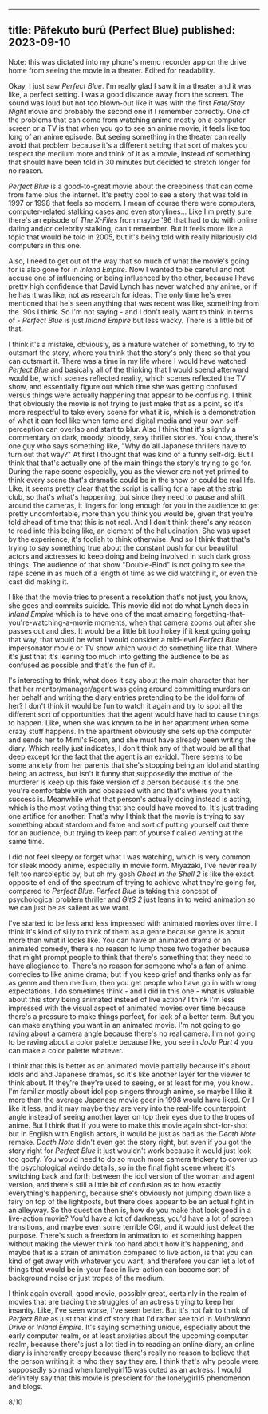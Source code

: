 ----
title: Pâfekuto burû (Perfect Blue)
published: 2023-09-10
----

Note: this was dictated into my phone's memo recorder app on the drive home from seeing the movie in a theater.  Edited for readability.

Okay, I just saw _Perfect Blue_. I'm really glad I saw it in a theater and it was like, a perfect setting. I was a good distance away from the screen. The sound was loud but not too blown-out like it was with the first _Fate/Stay Night_ movie and probably the second one if I remember correctly. One of the problems that can come from watching anime mostly on a computer screen or a TV is that when you go to see an anime movie, it feels like too long of an anime episode. But seeing something in the theater can really avoid that problem because it's a different setting that sort of makes you respect the medium more and think of it as a movie, instead of something that should have been told in 30 minutes but decided to stretch longer for no reason.

_Perfect Blue_ is a good-to-great movie about the creepiness that can come from fame plus the internet. It's pretty cool to see a story that was told in 1997 or 1998 that feels so modern. I mean of course there were computers, computer-related stalking cases and even storylines... Like I'm pretty sure there's an episode of _The X-Files_ from maybe '96 that had to do with online dating and/or celebrity stalking, can't remember. But it feels more like a topic that would be told in 2005, but it's being told with really hilariously old computers in this one.

Also, I need to get out of the way that so much of what the movie's going for is also gone for in _Inland Empire_. Now I wanted to be careful and not accuse one of influencing or being influenced by the other, because I have pretty high confidence that David Lynch has never watched any anime, or if he has it was like, not as research for ideas. The only time he's ever mentioned that he's seen anything that was recent was like, something from the '90s I think. So I'm not saying - and I don't really want to think in terms of - _Perfect Blue_ is just _Inland Empire_ but less wacky. There is a little bit of that.

I think it's a mistake, obviously, as a mature watcher of something, to try to outsmart the story, where you think that the story's only there so that you can outsmart it. There was a time in my life where I would have watched _Perfect Blue_ and basically all of the thinking that I would spend afterward would be, which scenes reflected reality, which scenes reflected the TV show, and essentially figure out which time she was getting confused versus things were actually happening that appear to be confusing. I think that obviously the movie is not trying to just make that as a point, so it's more respectful to take every scene for what it is, which is a demonstration of what it can feel like when fame and digital media and your own self-perception can overlap and start to blur. Also I think that it's slightly a commentary on dark, moody, bloody, sexy thriller stories. You know, there's one guy who says something like, "Why do all Japanese thrillers have to turn out that way?" At first I thought that was kind of a funny self-dig. But I think that that's actually one of the main things the story's trying to go for. During the rape scene especially, you as the viewer are not yet primed to think every scene that's dramatic could be in the show or could be real life. Like, it seems pretty clear that the script is calling for a rape at the strip club, so that's what's happening, but since they need to pause and shift around the cameras, it lingers for long enough for you in the audience to get pretty uncomfortable, more than you think you would be, given that you're told ahead of time that this is not real. And I don't think there's any reason to read into this being like, an element of the hallucination. She was upset by the experience, it's foolish to think otherwise. And so I think that that's trying to say something true about the constant push for our beautiful actors and actresses to keep doing and being involved in such dark gross things. The audience of that show "Double-Bind" is not going to see the rape scene in as much of a length of time as we did watching it, or even the cast did making it.

I like that the movie tries to present a resolution that's not just, you know, she goes and commits suicide. This movie did not do what Lynch does in _Inland Empire_ which is to have one of the most amazing forgetting-that-you're-watching-a-movie moments, when that camera zooms out after she passes out and dies. It would be a little bit too hokey if it kept going going that way, that would be what I would consider a mid-level _Perfect Blue_ impersonator movie or TV show which would do something like that. Where it's just that it's leaning too much into getting the audience to be as confused as possible and that's the fun of it.


I's interesting to think, what does it say about the main character that her that her mentor/manager/agent was going around committing murders on her behalf and writing the diary entries pretending to be the idol form of her? I don't think it would be fun to watch it again and try to spot all the different sort of opportunities that the agent would have had to cause things to happen. Like, when she was known to be in her apartment when some crazy stuff happens. In the apartment obviously she sets up the computer and sends her to Mimi's Room, and she must have already been writing the diary. Which really just indicates, I don't think any of that would be all that deep except for the fact that the agent is an ex-idol. There seems to be some anxiety from her parents that she's stopping being an idol and starting being an actress, but isn't it funny that
supposedly the motive of the murderer is keep up this fake version of a person because it's the one you're comfortable with and obsessed with and that's where you think success is. Meanwhile what that person's actually doing instead is acting, which is the most voting thing that she could have moved to. It's just trading one artifice for another. That's why I think that the movie is trying to say something about stardom and fame and sort of putting yourself out there for an audience, but trying to keep part of yourself called venting at the same time.

I did not feel sleepy or forget what I was watching, which is very common for sleek moody anime, especially in movie form. Miyazaki, I've never really felt too narcoleptic by, but oh my gosh _Ghost in the Shell 2_ is like the exact opposite of end of the spectrum of trying to achieve what they're going for, compared to _Perfect Blue_. _Perfect Blue_ is taking this concept of psychological problem thriller and _GitS 2_ just leans in to weird animation so we can just be as salient as we want.

I've started to be less and less impressed with animated movies over time. I think it's kind of silly to think of them as a genre because genre is about more than what it looks like. You can have an animated drama or an animated comedy, there's no reason to lump those two together because that might prompt people to think that there's something that they need to have allegiance to. There's no reason for someone who's a fan of anime comedies to like anime drama, but if you keep grief and thanks only as far as genre and then medium, then you get people who have go in with wrong expectations. I do sometimes think - and I did in this one - what is valuable about this story being animated instead of live action? I think I'm less impressed with the visual aspect of animated movies over time because there's a pressure to make things perfect, for lack of a better term. But you can make anything you want in an animated movie. I'm not going to go raving about a camera angle because there's no real camera. I'm not going to be raving about a color palette because like, you see in _JoJo Part 4_ you can make a color palette whatever.

I think that this is better as an animated movie partially because it's about idols and and Japanese dramas, so it's like another layer for the viewer to think about. If they're they're used to seeing, or at least for me, you know... I'm familiar mostly about idol pop singers through anime, so maybe I like it more than the average Japanese movie goer in 1998 would have liked. Or I like it less, and it may maybe they are very into the real-life counterpoint angle instead of seeing another layer on top their eyes due to the tropes of anime. But I think that if you were to make this movie again shot-for-shot but in English with English actors, it would be just as bad as the
_Death Note_ remake. _Death Note_ didn't even get the story right, but even if you got the story right for _Perfect Blue_ it just wouldn't work because it would just look too goofy. You would need to do so much more camera trickery to cover up the psychological weirdo details, so in the final fight scene where it's switching back and forth between the idol version of the woman and agent version, and there's still a little bit of confusion as to how exactly everything's happening, because she's obviously not jumping down like a fairy on top of the lightposts, but there does appear to be an actual fight in an alleyway. So the question then is, how do you make that look good in a live-action movie? You'd have a lot of darkness, you'd have a lot of screen transitions, and maybe even some terrible CGI, and it would just defeat the purpose. There's such a freedom in animation to let something happen without making the viewer think too hard about how it's happening, and maybe that is a strain of animation compared to live action, is that you can kind of get away with whatever you want, and therefore you can let a lot of things that would be in-your-face in live-action can become sort of background noise or just tropes of the medium.

I think again overall, good movie, possibly great, certainly in the realm of movies that are tracing the struggles of an actress trying to keep her insanity. Like, I've seen worse, I've seen better. But it's not fair to think of _Perfect Blue_ as just that kind of story that I'd rather see told in _Mulholland Drive_ or _Inland Empire_. It's saying something unique, especially about the early computer realm, or at least anxieties about the upcoming computer realm, because there's just a lot tied in to reading an online diary, an online diary is inherently creepy because there's really no reason to believe that the person writing it is who they say they are. I think that's why people were supposedly so mad when lonelygirl15 was outed as an actress. I would definitely say that this movie is prescient for the lonelygirl15 phenomenon and blogs.

8/10

